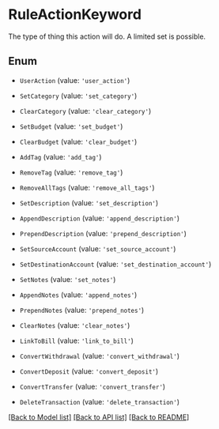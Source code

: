 # RuleActionKeyword

The type of thing this action will do. A limited set is possible.

## Enum

* `UserAction` (value: `'user_action'`)

* `SetCategory` (value: `'set_category'`)

* `ClearCategory` (value: `'clear_category'`)

* `SetBudget` (value: `'set_budget'`)

* `ClearBudget` (value: `'clear_budget'`)

* `AddTag` (value: `'add_tag'`)

* `RemoveTag` (value: `'remove_tag'`)

* `RemoveAllTags` (value: `'remove_all_tags'`)

* `SetDescription` (value: `'set_description'`)

* `AppendDescription` (value: `'append_description'`)

* `PrependDescription` (value: `'prepend_description'`)

* `SetSourceAccount` (value: `'set_source_account'`)

* `SetDestinationAccount` (value: `'set_destination_account'`)

* `SetNotes` (value: `'set_notes'`)

* `AppendNotes` (value: `'append_notes'`)

* `PrependNotes` (value: `'prepend_notes'`)

* `ClearNotes` (value: `'clear_notes'`)

* `LinkToBill` (value: `'link_to_bill'`)

* `ConvertWithdrawal` (value: `'convert_withdrawal'`)

* `ConvertDeposit` (value: `'convert_deposit'`)

* `ConvertTransfer` (value: `'convert_transfer'`)

* `DeleteTransaction` (value: `'delete_transaction'`)

[[Back to Model list]](../README.md#documentation-for-models) [[Back to API list]](../README.md#documentation-for-api-endpoints) [[Back to README]](../README.md)
